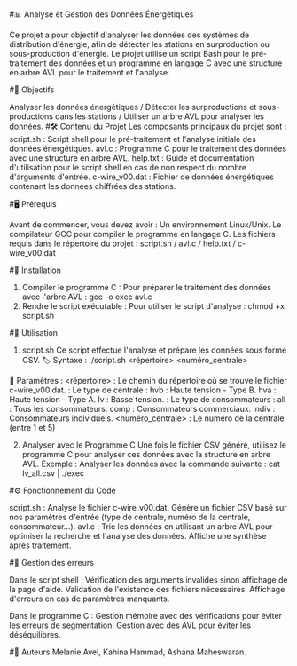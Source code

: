 #📊 Analyse et Gestion des Données Énergétiques

Ce projet a pour objectif d'analyser les données des systèmes de distribution d'énergie, afin de détecter les stations en surproduction ou sous-production d'énergie. Le projet utilise un script Bash pour le pré-traitement des données et un programme en langage C avec une structure en arbre AVL pour le traitement et l'analyse.

#🚀 Objectifs

Analyser les données énergétiques / 
Détecter les surproductions et sous-productions dans les stations /
Utiliser un arbre AVL pour analyser les données.
#🛠️ Contenu du Projet
Les composants principaux du projet sont :
script.sh : Script shell pour le pré-traitement et l'analyse initiale des données énergétiques.
avl.c : Programme C pour le traitement des données avec une structure en arbre AVL.
help.txt : Guide et documentation d'utilisation pour le script shell en cas de non respect du nombre d'arguments d'entrée.
c-wire_v00.dat : Fichier de données énergétiques contenant les données chiffrées des stations.
  

#🖥️ Prérequis

Avant de commencer, vous devez avoir :
Un environnement Linux/Unix.
Le compilateur GCC pour compiler le programme en langage C.
Les fichiers requis dans le répertoire du projet : script.sh / avl.c / help.txt / c-wire_v00.dat


#📂 Installation

1. Compiler le programme C : Pour préparer le traitement des données avec l'arbre AVL : gcc -o exec avl.c 
2. Rendre le script exécutable : Pour utiliser le script d'analyse : chmod +x script.sh

#🔧 Utilisation

1. script.sh
Ce script effectue l'analyse et prépare les données sous forme CSV.
🏷️ Syntaxe : ./script.sh <répertoire> <type> <consommateur> <numéro_centrale>

📜 Paramètres :
<répertoire> : Le chemin du répertoire où se trouve le fichier c-wire_v00.dat.
<type> : Le type de centrale : hvb : Haute tension - Type B. hva : Haute tension - Type A. lv : Basse tension.
<consommateur> : Le type de consommateurs : all : Tous les consommateurs.  comp : Consommateurs commerciaux.  indiv : Consommateurs individuels.
<numéro_centrale> : Le numéro de la centrale (entre 1 et 5)

2. Analyser avec le Programme C
Une fois le fichier CSV généré, utilisez le programme C pour analyser ces données avec la structure en arbre AVL.
Exemple : Analyser les données avec la commande suivante : cat lv_all.csv | ./exec

#⚙️ Fonctionnement du Code

script.sh :
Analyse le fichier c-wire_v00.dat.
Génère un fichier CSV basé sur nos paramètres d'entrée (type de centrale, numéro de la centrale, consommateur...).
avl.c :
Trie les données en utilisant un arbre AVL pour optimiser la recherche et l'analyse des données.
Affiche une synthèse après traitement.


#🛑 Gestion des erreurs

Dans le script shell :
Vérification des arguments invalides sinon affichage de la page d'aide.
Validation de l'existence des fichiers nécessaires.
Affichage d'erreurs en cas de paramètres manquants.

Dans le programme C :
Gestion mémoire avec des vérifications pour éviter les erreurs de segmentation.
Gestion avec des AVL pour éviter les déséquilibres.



#👥 Auteurs
Melanie Avel,
Kahina Hammad,
Ashana Maheswaran.





